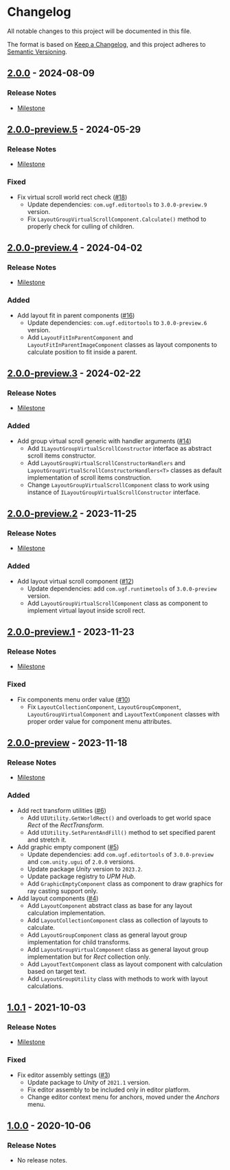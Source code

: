 # Changelog

All notable changes to this project will be documented in this file.

The format is based on [Keep a Changelog](https://keepachangelog.com/en/1.0.0/),
and this project adheres to [Semantic Versioning](https://semver.org/spec/v2.0.0.html).

## [2.0.0](https://github.com/unity-game-framework/ugf-ui/releases/tag/2.0.0) - 2024-08-09  

### Release Notes

- [Milestone](https://github.com/unity-game-framework/ugf-ui/milestone/8?closed=1)

## [2.0.0-preview.5](https://github.com/unity-game-framework/ugf-ui/releases/tag/2.0.0-preview.5) - 2024-05-29  

### Release Notes

- [Milestone](https://github.com/unity-game-framework/ugf-ui/milestone/7?closed=1)  
    

### Fixed

- Fix virtual scroll world rect check ([#18](https://github.com/unity-game-framework/ugf-ui/issues/18))  
    - Update dependencies: `com.ugf.editortools` to `3.0.0-preview.9` version.
    - Fix `LayoutGroupVirtualScrollComponent.Calculate()` method to properly check for culling of children.

## [2.0.0-preview.4](https://github.com/unity-game-framework/ugf-ui/releases/tag/2.0.0-preview.4) - 2024-04-02  

### Release Notes

- [Milestone](https://github.com/unity-game-framework/ugf-ui/milestone/6?closed=1)  
    

### Added

- Add layout fit in parent components ([#16](https://github.com/unity-game-framework/ugf-ui/issues/16))  
    - Update dependencies: `com.ugf.editortools` to `3.0.0-preview.6` version.
    - Add `LayoutFitInParentComponent` and `LayoutFitInParentImageComponent` classes as layout components to calculate position to fit inside a parent.

## [2.0.0-preview.3](https://github.com/unity-game-framework/ugf-ui/releases/tag/2.0.0-preview.3) - 2024-02-22  

### Release Notes

- [Milestone](https://github.com/unity-game-framework/ugf-ui/milestone/5?closed=1)  
    

### Added

- Add group virtual scroll generic with handler arguments ([#14](https://github.com/unity-game-framework/ugf-ui/issues/14))  
    - Add `ILayoutGroupVirtualScrollConstructor` interface as abstract scroll items constructor.
    - Add `LayoutGroupVirtualScrollConstructorHandlers` and `LayoutGroupVirtualScrollConstructorHandlers<T>` classes as default implementation of scroll items construction.
    - Change `LayoutGroupVirtualScrollComponent` class to work using instance of `ILayoutGroupVirtualScrollConstructor` interface.

## [2.0.0-preview.2](https://github.com/unity-game-framework/ugf-ui/releases/tag/2.0.0-preview.2) - 2023-11-25  

### Release Notes

- [Milestone](https://github.com/unity-game-framework/ugf-ui/milestone/4?closed=1)  
    

### Added

- Add layout virtual scroll component ([#12](https://github.com/unity-game-framework/ugf-ui/issues/12))  
    - Update dependencies: add `com.ugf.runtimetools` of `3.0.0-preview` version.
    - Add `LayoutGroupVirtualScrollComponent` class as component to implement virtual layout inside scroll rect.

## [2.0.0-preview.1](https://github.com/unity-game-framework/ugf-ui/releases/tag/2.0.0-preview.1) - 2023-11-23  

### Release Notes

- [Milestone](https://github.com/unity-game-framework/ugf-ui/milestone/3?closed=1)  
    

### Fixed

- Fix components menu order value ([#10](https://github.com/unity-game-framework/ugf-ui/issues/10))  
    - Fix `LayoutCollectionComponent`, `LayoutGroupComponent`, `LayoutGroupVirtualComponent` and `LayoutTextComponent` classes with proper order value for component menu attributes.

## [2.0.0-preview](https://github.com/unity-game-framework/ugf-ui/releases/tag/2.0.0-preview) - 2023-11-18  

### Release Notes

- [Milestone](https://github.com/unity-game-framework/ugf-ui/milestone/2?closed=1)  
    

### Added

- Add rect transform utilities ([#6](https://github.com/unity-game-framework/ugf-ui/issues/6))  
    - Add `UIUtility.GetWorldRect()` and overloads to get world space _Rect_ of the _RectTransform_.
    - Add `UIUtility.SetParentAndFill()` method to set specified parent and stretch it.
- Add graphic empty component ([#5](https://github.com/unity-game-framework/ugf-ui/issues/5))  
    - Update dependencies: add `com.ugf.editortools` of `3.0.0-preview` and `com.unity.ugui` of `2.0.0` versions.
    - Update package _Unity_ version to `2023.2`.
    - Update package registry to _UPM Hub_.
    - Add `GraphicEmptyComponent` class as component to draw graphics for ray casting support only.
- Add layout components ([#4](https://github.com/unity-game-framework/ugf-ui/issues/4))  
    - Add `LayoutComponent` abstract class as base for any layout calculation implementation.
    - Add `LayoutCollectionComponent` class as collection of layouts to calculate.
    - Add `LayoutGroupComponent` class as general layout group implementation for child transforms.
    - Add `LayoutGroupVirtualComponent` class as general layout group implementation but for _Rect_ collection only.
    - Add `LayoutTextComponent` class as layout component with calculation based on target text.
    - Add `LayoutGroupUtility` class with methods to work with layout calculations.

## [1.0.1](https://github.com/unity-game-framework/ugf-ui/releases/tag/1.0.1) - 2021-10-03  

### Release Notes

- [Milestone](https://github.com/unity-game-framework/ugf-ui/milestone/1?closed=1)  
    

### Fixed

- Fix editor assembly settings ([#3](https://github.com/unity-game-framework/ugf-ui/pull/3))  
    - Update package to _Unity_ of `2021.1` version.
    - Fix editor assembly to be included only in editor platform.
    - Change editor context menu for anchors, moved under the _Anchors_ menu.

## [1.0.0](https://github.com/unity-game-framework/ugf-ui/releases/tag/1.0.0) - 2020-10-06  

### Release Notes

- No release notes.


